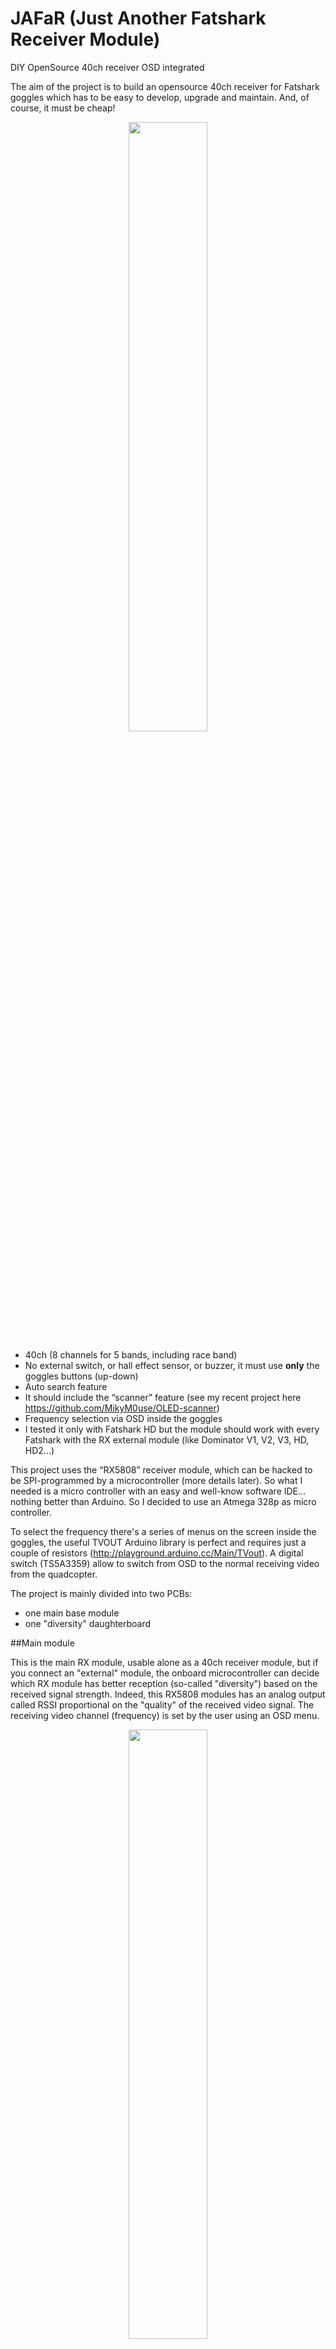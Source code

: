 # JAFaR (Just Another Fatshark Receiver Module)

DIY OpenSource 40ch receiver OSD integrated

The aim of the project is to build an opensource 40ch receiver for Fatshark goggles which has to be easy to develop, 
upgrade and maintain. And, of course, it must be cheap!
<p align="center">
<img src="/docs/diversity_goggles.jpg" width="50%" height="50%" />
</p>


* 40ch (8 channels for 5 bands, including race band)
* No external switch, or hall effect sensor, or buzzer, it must use __only__ the goggles buttons (up-down)
* Auto search feature
* It should include the “scanner” feature (see my recent project here https://github.com/MikyM0use/OLED-scanner)
* Frequency selection via OSD inside the goggles
* I tested it only with Fatshark HD but the module should work with every Fatshark with the RX external module (like Dominator V1, V2, V3, HD, HD2...)

This project uses the “RX5808” receiver module, which can be hacked to be SPI-programmed by a microcontroller (more details later).
So what I needed is a micro controller with an easy and well-know software IDE… nothing better than Arduino. So I decided to use an Atmega 328p as micro controller.

To select the frequency there's a series of menus on the screen inside the goggles, the useful TVOUT Arduino library is perfect and requires just a couple of resistors (http://playground.arduino.cc/Main/TVout). A digital switch (TS5A3359) allow to switch from OSD to the normal receiving video from the quadcopter.

The project is mainly divided into two PCBs: 
* one main base module 
* one "diversity" daughterboard

##Main module

This is the main RX module, usable alone as a 40ch receiver module, but if you connect an 
"external" module, the onboard microcontroller can decide which RX module has better 
reception (so-called "diversity") based on the received signal strength. Indeed, this 
RX5808 modules has an analog output called RSSI proportional on the "quality" of the 
received video signal. The receiving video channel (frequency) is set by the user using an OSD menu.

<p align="center">
<img src="/docs/base_front.jpg" width="50%" height="50%" />
<img src="/docs/base_back.jpg" width="50%" height="50%" />
</p>

__MAIN MODULE (V4.0) BOM__

https://docs.google.com/spreadsheets/d/1CrZzOQHyK_d1VfHCQKwdNuoyMji0IYryI1VuffojdGA/edit?usp=sharing

__LEGACY MAIN MODULE (V3.2)__

This module is actually the same as the v4.0, but it doesn't have the buffer on the RSSI output, 
and the PCB allows the use of a capacitor OR a resistor on the video out. DON'T use both! after some
tests I realized that a 10ohm resistor (and no cap) is enough.

<p align="center">
<img src="/docs/base_front_32.jpg" width="50%" height="50%" />
</p>

(the back side is the same of the v4.0).

__LEGACY MAIN MODULE (V3.2) BOM__

https://docs.google.com/spreadsheets/d/1-763imBV3QsQ71GKDZH-BirTz1k32szNuJZUKQrE00g/edit?usp=sharing

###DIY Instructions

0. Remove the shield of the RX5808 module and desolder the resistor marked by the arrow. This 
is the SPI-mod required to control the module with an external microcontroller.

<p align="center">
<img src="/docs/rx5808mod.jpg" width="40%" height="40%" />
</p>

1. Follow the instructions on the page https://www.arduino.cc/en/Tutorial/ArduinoISP to program the module (select __"Arduino Pro Mini 5v 16MHz"__ as target board)
using the pins in the upper right corner of the board

2. After the burn of the bootloader, use the FTDI connections in the left side of the board to flash the code present in the Github page of the project

3. When you power on the module, BOTH the leds (upper left corner of the pcb) must be on, and you must see a relatively stable splash screen for about 5 seconds

4. The very first time you power on the module, it need to calibrate itself. So please turn on the module with a working Vtx a couple of meter away (the video frequency doesn't matter). This process can take a while (about 30-50 seconds).

5. You can now use the "selection" buttons on the goggles to scroll up/down the menu to select the band

6. After the timout of the countdown (upper left corner of the screen) you entered the frequency selection (of the selected band)

7. Scroll up/down to select the frequency and wait the timeout

8. At this moment only one led on the module has to be ON, it means that the RX video output is routed to the video_input of the goggles. If you have a Vtx near, you should see the video coming from it. 

9. If you press the "selection" buttons of the goggles now, you change the frequency by the 8 frequencies of the previously selected band.


##MAIN MODULE Troubleshooting

After the initial calibration, the module must turn on in couple of seconds and you must see the splash screen for some seconds before the "band selection" screen.
In the "band selection" screen you can see the 5 bands with the percentage of the maximum RSSI detected on that band. At least one of the band must be at 98-100%. 
If you "enter" one band, every channel must shows a different percentage of RSSI, otherwise the SPI-mod of the module could be failed.

__Unable to flash/Aduino issues:__

(thanks to pHysiX for the help in this section!)
Got the error "no reply" when trying to load the firmware:
the ATmega microcontroller is not soldered properly / there is a short on some pins.
try a quick solder, clean and reflow.

Got the error "incorrect signature" when trying to load the firmware:
This means Arduino is able to pick up the ATMega, but it was not communicating as expected. 
This is related to poor soldering of the crystal. It's possible to do the crystal using 
an iron, but I strongly recommend using flow method/hot air to do this, to make sure you 
don't short the three legs accidentally onto the metal case.

__Display issues:__

They are mostly related to poor soldering for the OSD components on the board. Go back and 
reflow especially the Switch, and then just make sure to clean up and touch up all the caps 
and resistors near and around the switch.

If you have an external monitor, you can bypass the digital switch by power on the module with external 5v and connecting the "video in" of the monitor on the test point marked in yellow the picture:

<img src="/docs/video_test_points.jpg" width="50%" height="50%" />

and you should see the splash screen and the menu.

If you connect the "video in" of the monitor to the test point marked in green, you should see the initial scanning (used to determine the % of the RSSI on each channel), this means a sequence of different "fogs" and (at least) one "good" image (for a fraction of second), if you have a Vtx + cam transmitting. 

__Frequency issues:__

If the module is having trouble Setting Frequency, or you are not getting video when you are 
on the right channel and frequency, make sure the SPI mod has been done, and that the RX5808 
is soldered on well. Pretty hard to mess this part up.

##Diversity module

The diversity module is an optional second receiver, connected to the "main" base module, it has:
* integrated linear 5v regulator with ENABLE feature connected to the VCC of the main module. 
In fact power a second module from the internal goggles voltage regulator IS VERY DANGEROUS!
* an optional operational buffer for RSSI signal (I noticed that lately modules seems to be more delicate)

<p align="center">
<img src="/docs/diversity_front.jpg" width="50%" height="50%" />
<img src="/docs/diversity_back.jpg" width="50%" height="50%" />
</p>

please notice that because of the linear regulator it's not possibile to use a 3s battery to power the diversity module.

__DIVERSITY MODULE (V2.1) BOM__

https://docs.google.com/spreadsheets/d/1OpagubuxicmGTKqOHWwWdxZxY6wCs_DZqTYRxVoD4Tc/edit?usp=sharing


##OLED module
It's possible to use an external SPI OLED module in case of any problems with the internal OSD
or to use the module with an external monitor / different goggles.

<img src="/docs/oled_pic.jpg" width="50%" height="50%" />

It's important that the module has only SDA/SCL/RES/DC pins.

To use the OLED module instead of the internal OSD, uncomment  the line:

```
#define USE_OLED
```

in the file const.h

please remember to comment #define USE_DIVERSITY!

__Connections__

| ATMEGA328p pin        |  PCB silkscreen name           | OLED silkscreen name  |
| :-------------------:	|:------------------------------:| :--------------------:|
| VCC      				| 		EN 						| 		VCC 			|
| GND      				| GND 							| 					GND |
| 8      				| SSEL 							| 				SCL 	|
| A1      				| RSSI      					|   		SDA 		|
| A4 					|  NOT CONNECTED      			|    	NOT CONNECTED 	|
| 11 					| SDA      						|    DC 				|
| 13				 	| CLK      						|    RESET 				|

...or graphically:

<p align="center">
<img src="/docs/oled_connections.jpg" width="50%" height="50%" />
</p>

there's also a "PCB" inside the PCBs folder, but it's just a simple adaptor.

##Reference thread 

http://www.rcgroups.com/forums/showthread.php?t=2619124 while I'm still writing the readme :)

##FAQ:

why the OSD is on the blank screen?
it’s simpler because one cannot have to recognize the vsync and the hsync pulses.

why the switch is so small and hard to solder?!?
I need a small 3-way switch, if you have a "simpler" one, just tell me :)

please note that you try and use this project AT YOUR OWN RISK!

##Donations:

Hardware or paypal donations to carry on the project are always accepted.

[![paypal](https://www.paypalobjects.com/it_IT/IT/i/btn/btn_donateCC_LG.gif)](https://www.paypal.com/cgi-bin/webscr?cmd=_s-xclick&hosted_button_id=YKP2PH72RKPRY)
